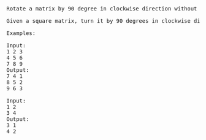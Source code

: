<pre>
Rotate a matrix by 90 degree in clockwise direction without using any extra space

Given a square matrix, turn it by 90 degrees in clockwise direction without using any extra space.

Examples: 

Input:
1 2 3 
4 5 6
7 8 9  
Output:
7 4 1 
8 5 2
9 6 3

Input:
1 2
3 4
Output:
3 1
4 2 


</pre>